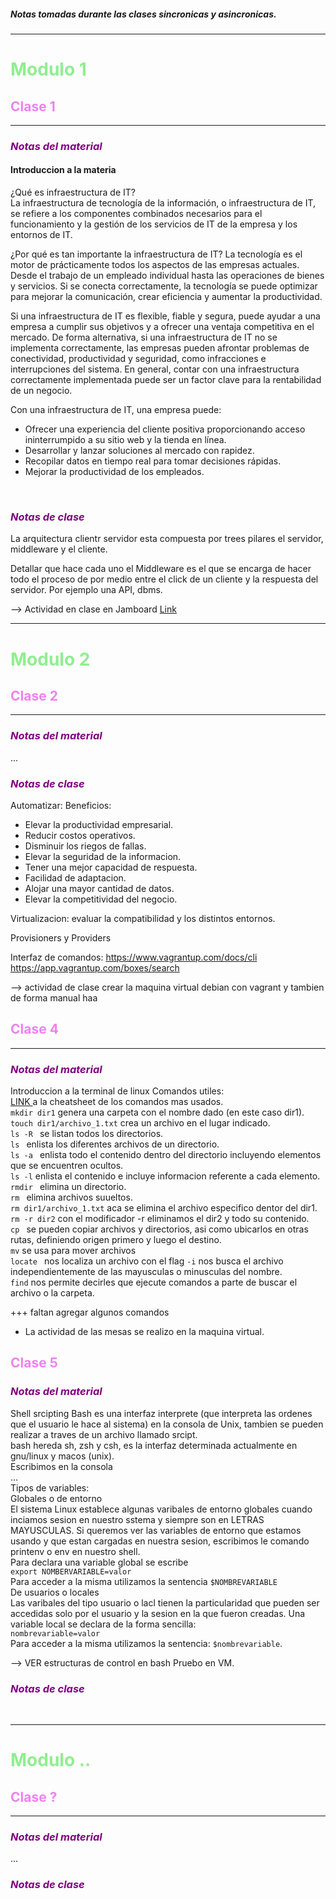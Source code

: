 ##### Notas tomadas durante las clases sincronicas y asincronicas.
---
# <span style="color:lightgreen;">Modulo 1</span>
## <span style="color:violet;">Clase 1</span>
---
### <span style="color:purple"> _Notas del material_</span>
#### Introduccion a la materia 
¿Qué es infraestructura de IT?</br>
La infraestructura de tecnología de la información, o infraestructura de IT, se refiere a los componentes combinados necesarios para el funcionamiento y la gestión de los servicios de IT de la empresa y los entornos de IT.


¿Por qué es tan importante la infraestructura de IT?
La tecnología es el motor de prácticamente todos los aspectos de las empresas actuales. Desde el trabajo de un empleado individual hasta las operaciones de bienes y servicios. Si se conecta correctamente, la tecnología se puede optimizar para mejorar la comunicación, crear eficiencia y aumentar la productividad.

Si una infraestructura de IT es flexible, fiable y segura, puede ayudar a una empresa a cumplir sus objetivos y a ofrecer una ventaja competitiva en el mercado. De forma alternativa, si una infraestructura de IT no se implementa correctamente, las empresas pueden afrontar problemas de conectividad, productividad y seguridad, como infracciones e interrupciones del sistema. En general, contar con una infraestructura correctamente implementada puede ser un factor clave para la rentabilidad de un negocio.

Con una infraestructura de IT, una empresa puede:

- Ofrecer una experiencia del cliente positiva proporcionando acceso ininterrumpido a su sitio web y la tienda en línea.
- Desarrollar y lanzar soluciones al mercado con rapidez.
- Recopilar datos en tiempo real para tomar decisiones rápidas.
- Mejorar la productividad de los empleados.

</br>

### <span style="color:purple;"> _Notas de clase_ </span>
La arquitectura clientr servidor esta compuesta por trees pilares el servidor, middleware y el cliente.

Detallar que hace cada uno
el Middleware es el que se encarga de hacer todo el proceso de por medio entre el click de un cliente y la respuesta del servidor.
Por ejemplo una API, dbms. 

--> Actividad en clase en Jamboard [Link](https://jamboard.google.com/d/1YSi-O1wf46oiqJAOVtJmUOmIvHur9i7LiNlk8Eychks/edit?usp=sharing)

---
# <span style="color:lightgreen;">Modulo 2</span>
## <span style="color:violet;">Clase 2</span>
----
### <span style="color:purple"> _Notas del material_</span>

... </br>

### <span style="color:purple;"> _Notas de clase_ </span>

Automatizar:
Beneficios: 
- Elevar la productividad empresarial.
- Reducir costos operativos.
- Disminuir los riegos de fallas.
- Elevar la seguridad de la informacion.
- Tener una mejor capacidad de respuesta.
- Facilidad de adaptacion.
- Alojar una mayor cantidad de datos.
- Elevar la competitividad del negocio.

Virtualizacion: evaluar la compatibilidad y los distintos entornos. 

Provisioners y Providers

Interfaz de comandos: https://www.vagrantup.com/docs/cli
https://app.vagrantup.com/boxes/search

--> actividad de clase crear la maquina virtual debian con vagrant y tambien de forma manual 
haa

## <span style="color:violet;">Clase 4</span>
----
### <span style="color:purple"> _Notas del material_</span>
Introduccion a la terminal de linux
Comandos utiles:</br>
[LINK ](https://cheatography.com/davechild/cheat-sheets/linux-command-line/)a la cheatsheet de los comandos mas usados.</br>
```mkdir dir1``` genera una carpeta con el nombre dado (en este caso dir1).</br>
```touch dir1/archivo_1.txt``` crea un archivo en el lugar indicado. </br>
```ls -R ``` se listan todos los directorios. </br>
```ls ``` enlista los diferentes archivos de un directorio. </br>
``ls -a `` enlista todo el contenido dentro del directorio incluyendo elementos que se encuentren ocultos.</br>
`ls -l` enlista el contenido e incluye informacion referente a cada elemento.</br>
`rmdir ` elimina un directorio. </br>
`rm ` elimina archivos suueltos. </br>
`rm dir1/archivo_1.txt` aca se elimina el archivo especifico dentor del dir1.</br>
`rm -r dir2` con el modificador -r eliminamos el dir2 y todo su contenido.</br>
`cp ` se pueden copiar archivos y directorios, asi como ubicarlos en otras rutas, definiendo origen primero y luego el destino. </br>
`mv` se usa para mover archivos</br>
`locate ` nos localiza un archivo con el flag `-i` nos busca el archivo independientemente de las mayusculas o minusculas del nombre.</br>
`find` nos permite decirles que ejecute comandos a parte de buscar el archivo o la carpeta. </br>

+++ faltan agregar algunos comandos 
+ La actividad de las mesas se realizo en la maquina virtual. 

## <span style="color:violet;">Clase 5</span>
### <span style="color:purple;"> _Notas del material_</span>
Shell srcipting
Bash es una interfaz interprete (que interpreta las ordenes que el usuario le hace al sistema) en la consola de Unix, tambien se pueden realizar a traves de un archivo llamado srcipt. </br>
bash hereda sh, zsh y csh, es la interfaz determinada actualmente en gnu/linux y macos (unix).
</br>
Escribimos en la consola </br>
... </br>
Tipos de variables: </br>
Globales o de entorno</br>
    El sistema Linux establece algunas varibales de entorno globales cuando inciamos sesion en nuestro sstema y siempre son en LETRAS MAYUSCULAS. Si queremos ver las variables de entorno que estamos usando y que estan cargadas en nuestra sesion, escribimos le comando printenv o env en nuestro shell.</br> 
    Para declara una variable global se escribe</br>
    ` export NOMBERVARIABLE=valor ` </br>
    Para acceder a la misma utilizamos la sentencia `$NOMBREVARIABLE` </br>
De usuarios o locales</br>
    Las varibales del tipo usuario o lacl tienen la particularidad que pueden ser accedidas solo por el usuario y la sesion en la que fueron creadas. Una variable local se declara de la forma sencilla:</br>
    `nombrevariable=valor`</br>
    Para acceder a la misma utilizamos la sentencia: `$nombrevariable`.  </br>

 --> VER estructuras de control en bash 
Pruebo en VM. 

### <span style="color:purple;"> _Notas de clase_ </span>
</br>
 
----
# <span style="color:lightgreen;">Modulo ..</span>
## <span style="color:violet;">Clase ?</span>
----
### <span style="color:purple;"> _Notas del material_</span>

... </br>

### <span style="color:purple;"> _Notas de clase_ </span>
